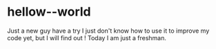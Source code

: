 # hellow--world
Just a new guy have a try
I just don't know how to use it to improve my code yet, but I will find out !
Today I am just a freshman.

